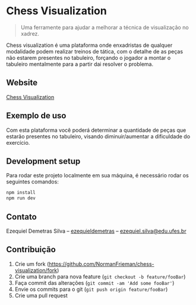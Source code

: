 # Chess Visualization
> Uma ferramente para ajudar a melhorar a técnica de visualização no xadrez.

Chess visualization é uma plataforma onde enxadristas de qualquer modalidade podem realizar treinos de tática, com o detalhe de as peças não estarem presentes no tabuleiro, forçando o jogador a montar o tabuleiro mentalmente para a partir dai resolver o problema.

## Website

[Chess Visualization](https://chessvisualization.herokuapp.com/)

## Exemplo de uso

Com esta plataforma você poderá determinar a quantidade de peças que estarão presentes no tabuleiro, visando diminuir/aumentar a dificuldade do exercício.

## Development setup

Para rodar este projeto localmente em sua máquina, é necessário rodar os seguintes comandos:

```sh
npm install
npm run dev
```

## Contato

Ezequiel Demetras Silva – [ezequieldemetras](https://www.linkedin.com/in/ezequiel-demetras/) – ezequiel.silva@edu.ufes.br

## Contribuição

1. Crie um fork (<https://github.com/NormanFrieman/chess-visualization/fork>)
2. Crie uma branch para nova feature (`git checkout -b feature/fooBar`)
3. Faça commit das alterações (`git commit -am 'Add some fooBar'`)
4. Envie os commits para o git (`git push origin feature/fooBar`)
5. Crie uma pull request
